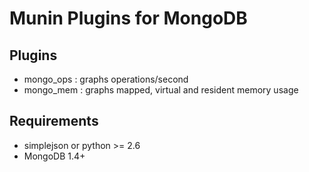 
Munin Plugins for MongoDB
============

Plugins
----------
* mongo_ops : graphs operations/second
* mongo_mem : graphs mapped, virtual and resident memory usage


Requirements
-----------
* simplejson or python >= 2.6
* MongoDB 1.4+ 



